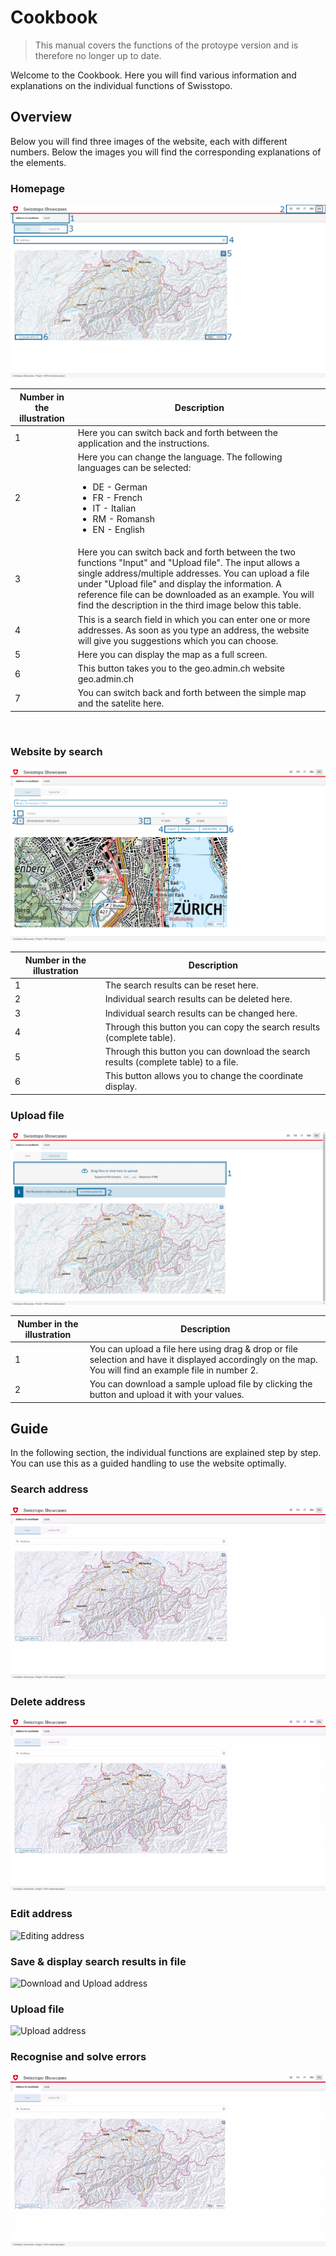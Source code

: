 # Cookbook
> This manual covers the functions of the protoype version and is therefore no longer up to date.

Welcome to the Cookbook. Here you will find various information and explanations on the individual functions of Swisstopo.

## Overview

Below you will find three images of the website, each with different numbers. Below the images you will find the corresponding explanations of the elements.

### Homepage

![de-overview](pictures/english-homepage.png)

| Number in the illustration | Description                                                                                                                                                                                                                                                                                                                                                                                 |
| ----------------------- | -------------------------------------------------------------------------------------------------------------------------------------------------------------------------------------------------------------------------------------------------------------------------------------------------------------------------------------------------------------------------------------------- |
| 1                       | Here you can switch back and forth between the application and the instructions.                                                                                                                                                                                                                                                                                                             |
| 2                       | Here you can change the language. The following languages can be selected: <ul><li> DE - German </li><li> FR - French </li><li> IT - Italian </li><li> RM - Romansh </li><li> EN - English </li></ul>                                                                                                                                                                               |
| 3                       | Here you can switch back and forth between the two functions "Input" and "Upload file". The input allows a single address/multiple addresses. You can upload a file under "Upload file" and display the information. A reference file can be downloaded as an example. You will find the description in the third image below this table. |
| 4                       | This is a search field in which you can enter one or more addresses. As soon as you type an address, the website will give you suggestions which you can choose.                                                                                                                                                                                               |
| 5                       | Here you can display the map as a full screen.                                                                                                                                                                                                                                                                                                                                        |
| 6                       | This button takes you to the geo.admin.ch website geo.admin.ch                                                                                                                                                                                                                                                                                                                            |
| 7                       | You can switch back and forth between the simple map and the satelite here.                                                                                                                                                                                                                                                                                                           |

<br>

### Website by search

![de-overview](pictures/english-search-address.png)

| Number in the illustration | Description                                                                                       |
| ----------------------- | ------------------------------------------------------------------------------------------------- |
| 1                       | The search results can be reset here.                                              |
| 2                       | Individual search results can be deleted here.                                              |
| 3                       | Individual search results can be changed here.                                            |
| 4                       | Through this button you can copy the search results (complete table).                    |
| 5                       | Through this button you can download the search results (complete table) to a file. |
| 6                       | This button allows you to change the coordinate display.                                  |

### Upload file

![de-overview](pictures/english-upload-file.png)

| Number in the illustration | Description                                                                                                        |
| ----------------------- | --------------------------------------------------------------------------------------------------------------------------------------------------------------------- |
| 1                       | You can upload a file here using drag & drop or file selection and have it displayed accordingly on the map. You will find an example file in number 2. |
| 2                       | You can download a sample upload file by clicking the button and upload it with your values.                                              |

## Guide

In the following section, the individual functions are explained step by step. You can use this as a guided handling to use the website optimally.

### Search address

![Adding address](pictures/en-swisstopo-add-cast.gif)

### Delete address

![Deleting address](pictures/en-swisstopo-add-delete-cast.gif)

### Edit address

![Editing address](pictures/en-swisstopo-edit-cast.gif)

### Save & display search results in file

![Download and Upload address](pictures/en-swisstopo-download-upload-cast.gif)

### Upload file

![Upload address](pictures/en-swisstopo-upload-cast.gif)


### Recognise and solve errors

![Error address](pictures/en-swisstopo-error-cast.gif)